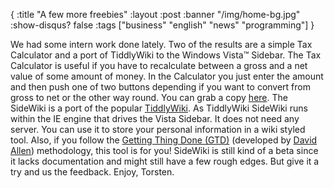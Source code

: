 {
  :title "A few more freebies"
  :layout :post
  :banner "/img/home-bg.jpg"
  :show-disqus? false
  :tags ["business" "english" "news" "programming"]
}

We had some intern work done lately. Two of the results are a simple Tax Calculator and a port of TiddlyWiki to the Windows Vista™ Sidebar. The Tax Calculator is useful if you have to recalculate between a gross and a net value of some amount of money. In the Calculator you just enter the amount and then push one of two buttons depending if you want to convert from gross to net or the other way round. You can grab a copy [here](http://cms.agynamix.de/downloads/cat_view-2.html). The SideWiki is a port of the popular [TiddlyWiki](http://www.tiddlywiki.com/). As TiddlyWiki SideWiki runs within the IE engine that drives the Vista Sidebar. It does not need any server. You can use it to store your personal information in a wiki styled tool. Also, if you follow the [Getting Thing Done (GTD)](http://de.wikipedia.org/wiki/Getting_Things_Done) (developed by [David Allen](http://www.davidco.com/)) methodology, this tool is for you! SideWiki is still kind of a beta since it lacks documentation and might still have a few rough edges. But give it a try and us the feedback. Enjoy, Torsten.
